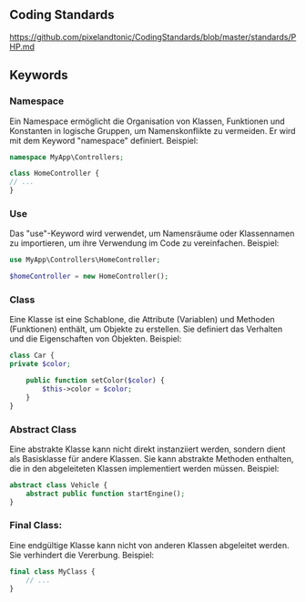## Coding Standards
https://github.com/pixelandtonic/CodingStandards/blob/master/standards/PHP.md

## Keywords

### Namespace
Ein Namespace ermöglicht die Organisation von Klassen, Funktionen und Konstanten in logische Gruppen, um Namenskonflikte zu vermeiden. Er wird mit dem Keyword "namespace" definiert.
Beispiel:

```php
namespace MyApp\Controllers;

class HomeController {
// ...
}
```

### Use
Das "use"-Keyword wird verwendet, um Namensräume oder Klassennamen zu importieren, um ihre Verwendung im Code zu vereinfachen.
Beispiel:

```php
use MyApp\Controllers\HomeController;

$homeController = new HomeController();
```

### Class
Eine Klasse ist eine Schablone, die Attribute (Variablen) und Methoden (Funktionen) enthält, um Objekte zu erstellen. Sie definiert das Verhalten und die Eigenschaften von Objekten.
Beispiel:

```php
class Car {
private $color;

    public function setColor($color) {
        $this->color = $color;
    }
}
```

### Abstract Class
Eine abstrakte Klasse kann nicht direkt instanziiert werden, sondern dient als Basisklasse für andere Klassen. Sie kann abstrakte Methoden enthalten, die in den abgeleiteten Klassen implementiert werden müssen.
Beispiel:

```php
abstract class Vehicle {
    abstract public function startEngine();
}

```

### Final Class:
Eine endgültige Klasse kann nicht von anderen Klassen abgeleitet werden. Sie verhindert die Vererbung.
Beispiel:

```php
final class MyClass {
    // ...
}
```